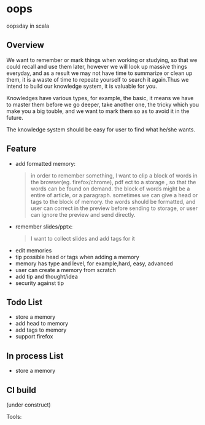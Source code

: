 oops
====

oopsday in scala


Overview
--------

We want to remember or mark things when working or studying, so that we could recall and use them later, however we will look up massive things everyday, and as a result we may not have time to summarize or clean up them, it is a waste of time to repeate yourself to search it again.Thus we intend to build our knowledge system, it is valuable for you.

Knowledges have various types, for example, the basic, it means we have to master them before we go deeper, take another one, the tricky which you make you a big touble, and we want to mark them so as to avoid it in the future.

The knowledge system should be easy for user to find what he/she wants.


Feature
-------
*   add formatted memory:
    > in order to remember something, I want to clip a block of words in the browser(eg. firefox/chrome), pdf ect to a storage , so that the words can be found on demand. 
    > the block of words might be a entire of article, or a paragraph. sometimes we can give a head or tags to the block of memory.
    > the words should be formatted, and user can correct in the preview before sending to storage, or user can ignore the preview and send directly.
* remember slides/pptx:
  > I want to collect slides and add tags for it
* edit memories
* tip possible head or tags when adding a memory
* memory has type and level, for example,hard, easy, advanced
* user can create a memory from scratch
* add tip and thought/idea
* security against tip

Todo List
---------
* store a memory
* add head to memory
* add tags to memory
* support firefox

In process List
---------------
* store a memory


CI build
--------

(under construct)


Tools:


